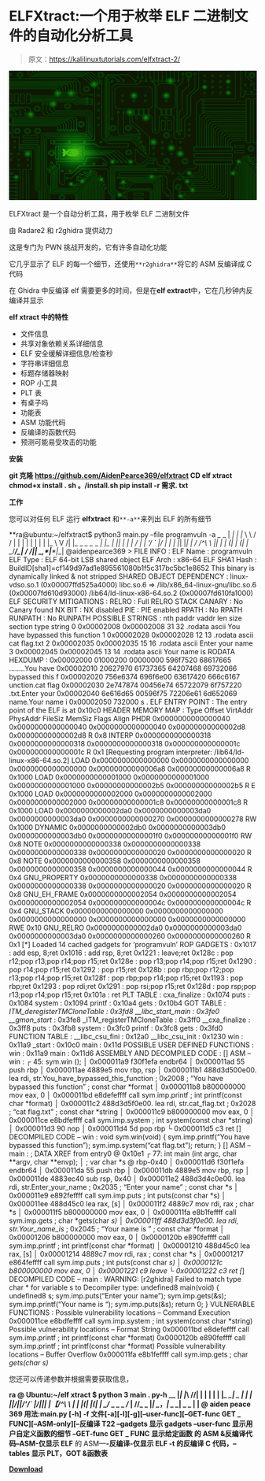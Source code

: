 # ELFXtract:一个用于枚举 ELF 二进制文件的自动化分析工具

> 原文：<https://kalilinuxtutorials.com/elfxtract-2/>

[![](img/400edba9fefc2e1f9c841f8b176819b3.png)](https://blogger.googleusercontent.com/img/a/AVvXsEjKfCgl49is06_5bkz3fgurFKH6WZOAI18UEtLyaIAnHTx85Ub_0jr2RkCgyDgIM76N39Az9Rh8VAZKH3v27RjsYEEfwUFAtj6X-3wJH0SmVjsKJQO9iqZ6O_u-x3D83NNLEJZIsvBHr_j1wh4vmOBGmJXYkShK4vkAbWeAmBdKdKO8pKKqnOPLGnei=s728)

ELFXtract 是一个自动分析工具，用于枚举 ELF 二进制文件

由 Radare2 和 r2ghidra 提供动力

这是专门为 PWN 挑战开发的，它有许多自动化功能

它几乎显示了 ELF 的每一个细节，还使用`**r2ghidra**`将它的 ASM 反编译成 C 代码

在 Ghidra 中反编译 elf 需要更多的时间，但是在**elf extract**中，它在几秒钟内反编译并显示

**elf xtract 中的特性**

*   文件信息
*   共享对象依赖关系详细信息
*   ELF 安全缓解详细信息/检查秒
*   字符串详细信息
*   标题存储器映射
*   ROP 小工具
*   PLT 表
*   有桌子吗
*   功能表
*   ASM 功能代码
*   反编译的函数代码
*   预测可能易受攻击的功能

**安装**

**git 克隆 https://github.com/AidenPearce369/elfxtract
CD elf xtract
chmod+x install . sh
。/install.sh
pip install -r 需求. txt**

**工作**

您可以对任何 ELF 运行 **elfxtract** 和`**-a**`来列出 ELF 的所有细节

**ra@ubuntu:~/elfxtract$ python3 main.py –file programvuln -a
*_* _ | *| | |* \ \ / / | | |
| | | | | |_ \ V /| |_ _ *_ _* _ *| |_ | || | | *| / |* | ‘/ ` |/ | | | |*| |*| | / /^\ \ || | | (| | (| |
_*/_____/_| \/ \/__|*| _*,*|__*|__|
@aidenpearce369 > FILE INFO :
ELF Name : programvuln
ELF Type : ELF 64-bit LSB shared object
ELF Arch : x86-64
ELF SHA1 Hash : BuildID[sha1]=cf149d97ad1e895561080b1f5c317bc5bc1e8652
This binary is dynamically linked & not stripped
SHARED OBJECT DEPENDENCY :
linux-vdso.so.1 (0x00007ffd525a4000)
libc.so.6 => /lib/x86_64-linux-gnu/libc.so.6 (0x00007fd610d93000)
/lib64/ld-linux-x86-64.so.2 (0x00007fd610fa1000)
ELF SECURITY MITIGATIONS :
RELRO : Full RELRO
STACK CANARY : No Canary found
NX BIT : NX disabled
PIE : PIE enabled
RPATH : No RPATH
RUNPATH : No RUNPATH
POSSIBLE STRINGS :
nth paddr vaddr len size section type string
0 0x00002008 0x00002008 31 32 .rodata ascii You have bypassed this function
1 0x00002028 0x00002028 12 13 .rodata ascii cat flag.txt
2 0x00002035 0x00002035 15 16 .rodata ascii Enter your name
3 0x00002045 0x00002045 13 14 .rodata ascii Your name is
RODATA HEXDUMP :
0x00002000 01000200 00000000 596f7520 68617665 ……..You have
0x00002010 20627970 61737365 64207468 69732066 bypassed this f
0x00002020 756e6374 696f6e00 63617420 666c6167 unction.cat flag
0x00002030 2e747874 00456e74 65722079 6f757220 .txt.Enter your
0x00002040 6e616d65 00596f75 72206e61 6d652069 name.Your name i
0x00002050 732000 s .
ELF ENTRY POINT :
The entry point of the ELF is at 0x10c0
HEADER MEMORY MAP :
Type Offset VirtAddr PhysAddr
FileSiz MemSiz Flags Align
PHDR 0x0000000000000040 0x0000000000000040 0x0000000000000040
0x00000000000002d8 0x00000000000002d8 R 0x8
INTERP 0x0000000000000318 0x0000000000000318 0x0000000000000318
0x000000000000001c 0x000000000000001c R 0x1
[Requesting program interpreter: /lib64/ld-linux-x86-64.so.2]
LOAD 0x0000000000000000 0x0000000000000000 0x0000000000000000
0x00000000000006a8 0x00000000000006a8 R 0x1000
LOAD 0x0000000000001000 0x0000000000001000 0x0000000000001000
0x00000000000002b5 0x00000000000002b5 R E 0x1000
LOAD 0x0000000000002000 0x0000000000002000 0x0000000000002000
0x00000000000001c8 0x00000000000001c8 R 0x1000
LOAD 0x0000000000002da0 0x0000000000003da0 0x0000000000003da0
0x0000000000000270 0x0000000000000278 RW 0x1000
DYNAMIC 0x0000000000002db0 0x0000000000003db0 0x0000000000003db0
0x00000000000001f0 0x00000000000001f0 RW 0x8
NOTE 0x0000000000000338 0x0000000000000338 0x0000000000000338
0x0000000000000020 0x0000000000000020 R 0x8
NOTE 0x0000000000000358 0x0000000000000358 0x0000000000000358
0x0000000000000044 0x0000000000000044 R 0x4
GNU_PROPERTY 0x0000000000000338 0x0000000000000338 0x0000000000000338
0x0000000000000020 0x0000000000000020 R 0x8
GNU_EH_FRAME 0x0000000000002054 0x0000000000002054 0x0000000000002054
0x000000000000004c 0x000000000000004c R 0x4
GNU_STACK 0x0000000000000000 0x0000000000000000 0x0000000000000000
0x0000000000000000 0x0000000000000000 RWE 0x10
GNU_RELRO 0x0000000000002da0 0x0000000000003da0 0x0000000000003da0
0x0000000000000260 0x0000000000000260 R 0x1
[*] Loaded 14 cached gadgets for ‘programvuln’ ROP GADGETS : 0x1017 : add esp, 8;ret 0x1016 : add rsp, 8;ret 0x1221 : leave;ret 0x128c : pop r12;pop r13;pop r14;pop r15;ret 0x128e : pop r13;pop r14;pop r15;ret 0x1290 : pop r14;pop r15;ret 0x1292 : pop r15;ret 0x128b : pop rbp;pop r12;pop r13;pop r14;pop r15;ret 0x128f : pop rbp;pop r14;pop r15;ret 0x1193 : pop rbp;ret 0x1293 : pop rdi;ret 0x1291 : pop rsi;pop r15;ret 0x128d : pop rsp;pop r13;pop r14;pop r15;ret 0x101a : ret PLT TABLE : cxa_finalize : 0x1074 puts : 0x1084 system : 0x1094 printf : 0x10a4 gets : 0x10b4 GOT TABLE : *ITM_deregisterTMCloneTable : 0x3fd8 __libc_start_main : 0x3fe0 __gmon_start* : 0x3fe8 _ITM_registerTMCloneTable : 0x3ff0 __cxa_finalize : 0x3ff8 puts : 0x3fb8 system : 0x3fc0 printf : 0x3fc8 gets : 0x3fd0 FUNCTION TABLE : __libc_csu_fini : 0x12a0 __libc_csu_init : 0x1230 win : 0x11a9 _start : 0x10c0 main : 0x11d POSSIBLE USER DEFINED FUNCTIONS : win : 0x11a9 main : 0x11d6 ASSEMBLY AND DECOMPILED CODE : [] ASM – win :
┌ 45: sym.win ();
│ 0x000011a9 f30f1efa endbr64
│ 0x000011ad 55 push rbp
│ 0x000011ae 4889e5 mov rbp, rsp
│ 0x000011b1 488d3d500e00\. lea rdi, str.You_have_bypassed_this_function ; 0x2008 ; “You have bypassed this function” ; const char *format
│ 0x000011b8 b800000000 mov eax, 0
│ 0x000011bd e8defeffff call sym.imp.printf ; int printf(const char *format)
│ 0x000011c2 488d3d5f0e00\. lea rdi, str.cat_flag.txt ; 0x2028 ; “cat flag.txt” ; const char *string
│ 0x000011c9 b800000000 mov eax, 0
│ 0x000011ce e8bdfeffff call sym.imp.system ; int system(const char *string)
│ 0x000011d3 90 nop
│ 0x000011d4 5d pop rbp
└ 0x000011d5 c3 ret
[] DECOMPILED CODE – win : void sym.win(void) { sym.imp.printf(“You have bypassed this function”); sym.imp.system(“cat flag.txt”); return; } [] ASM – main :
; DATA XREF from entry0 @ 0x10e1
┌ 77: int main (int argc, char **argv, char **envp);
│ ; var char *s @ rbp-0x40
│ 0x000011d6 f30f1efa endbr64
│ 0x000011da 55 push rbp
│ 0x000011db 4889e5 mov rbp, rsp
│ 0x000011de 4883ec40 sub rsp, 0x40
│ 0x000011e2 488d3d4c0e00\. lea rdi, str.Enter_your_name ; 0x2035 ; “Enter your name” ; const char *s
│ 0x000011e9 e892feffff call sym.imp.puts ; int puts(const char *s)
│ 0x000011ee 488d45c0 lea rax, [s]
│ 0x000011f2 4889c7 mov rdi, rax ; char *s
│ 0x000011f5 b800000000 mov eax, 0
│ 0x000011fa e8b1feffff call sym.imp.gets ; char *gets(char *s)
│ 0x000011ff 488d3d3f0e00\. lea rdi, str.Your_name_is* ; 0x2045 ; “Your name is ” ; const char *format
│ 0x00001206 b800000000 mov eax, 0
│ 0x0000120b e890feffff call sym.imp.printf ; int printf(const char *format)
│ 0x00001210 488d45c0 lea rax, [s]
│ 0x00001214 4889c7 mov rdi, rax ; const char *s
│ 0x00001217 e864feffff call sym.imp.puts ; int puts(const char *s) │ 0x0000121c b800000000 mov eax, 0 │ 0x00001221 c9 leave └ 0x00001222 c3 ret [*] DECOMPILED CODE – main :
WARNING: [r2ghidra] Failed to match type char * for variable s to Decompiler type:
undefined8 main(void)
{ undefined8 s;
sym.imp.puts(“Enter your name”);
sym.imp.gets(&s);
sym.imp.printf(“Your name is “);
sym.imp.puts(&s);
return 0;
}
VULNERABLE FUNCTIONS :
Possible vulnerability locations – Command Execution
0x000011ce e8bdfeffff call sym.imp.system ; int system(const char *string)
Possible vulnerability locations – Format String
0x000011bd e8defeffff call sym.imp.printf ; int printf(const char *format)
0x0000120b e890feffff call sym.imp.printf ; int printf(const char *format) Possible vulnerability locations – Buffer Overflow
0x000011fa e8b1feffff call sym.imp.gets ; char *gets(char *s)**

您还可以传递参数并根据需要获取信息，

**ra @ Ubuntu:~/elf xtract $ python 3 main . py-h
__ |*| |*\ \//| |
| | | | |*_ _*_*| _ | | | |*|/|*|/'/` |/|*|*| |【/^\ \ | | |(| |(| |
_*/_ _ _ _ _/_ | \/\/_ _ |*| _*，*| _ _*| _ _ | |
@ aiden peace 369
用法:main.py [-h] -f 文件[-a][-I][-g][–user-func][–GET-func GET _ FUNC][–ASM-only][–反编译 T22 –gadgets 显示 gadgets
–user-func 显示用户自定义函数的细节
–GET-func GET _ FUNC 显示给定函数
的 ASM &反编译代码–ASM-仅显示 ELF**
的 ASM—**-反编译-仅显示 ELF
-t 的反编译 C 代码，–tables 显示 PLT，GOT &函数表**

[**Download**](https://github.com/AidenPearce369/elfxtract)